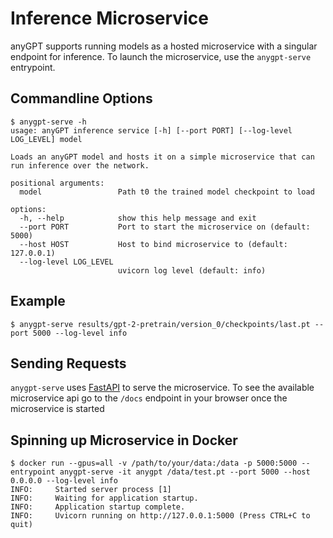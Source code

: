 # Inference Microservice

anyGPT supports running models as a hosted microservice with a singular endpoint for inference.
To launch the microservice, use the `anygpt-serve` entrypoint.

## Commandline Options

```shell
$ anygpt-serve -h
usage: anyGPT inference service [-h] [--port PORT] [--log-level LOG_LEVEL] model

Loads an anyGPT model and hosts it on a simple microservice that can run inference over the network.

positional arguments:
  model                 Path t0 the trained model checkpoint to load

options:
  -h, --help            show this help message and exit
  --port PORT           Port to start the microservice on (default: 5000)
  --host HOST           Host to bind microservice to (default: 127.0.0.1)
  --log-level LOG_LEVEL
                        uvicorn log level (default: info)
```

## Example

```shell
$ anygpt-serve results/gpt-2-pretrain/version_0/checkpoints/last.pt --port 5000 --log-level info
```

## Sending Requests

`anygpt-serve` uses [FastAPI](https://fastapi.tiangolo.com/lo/#interactive-api-docs) to serve the microservice.
To see the available microservice api go to the  `/docs` endpoint in your browser once the microservice is started

## Spinning up Microservice in Docker

```shell
$ docker run --gpus=all -v /path/to/your/data:/data -p 5000:5000 --entrypoint anygpt-serve -it anygpt /data/test.pt --port 5000 --host 0.0.0.0 --log-level info
INFO:     Started server process [1]
INFO:     Waiting for application startup.
INFO:     Application startup complete.
INFO:     Uvicorn running on http://127.0.0.1:5000 (Press CTRL+C to quit)
```